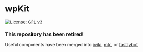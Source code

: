 # wpKit
[![License: GPL v3](https://upload.wikimedia.org/wikipedia/commons/8/86/GPL_v3_Blue_Badge.svg)](https://www.gnu.org/licenses/gpl-3.0.en.html)

### This repository has been retired!
Useful components have been merged into [jwiki](https://github.com/fastily/jwiki), [mtc](https://github.com/fastily/mtc), or [fastilybot](https://github.com/fastily/fastilybot)